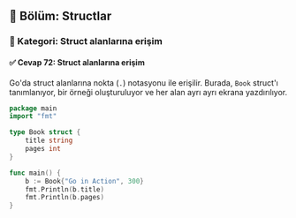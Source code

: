 ## 📘 Bölüm: Structlar  
### 🔹 Kategori: Struct alanlarına erişim  
#### ✅ Cevap 72: Struct alanlarına erişim

Go'da struct alanlarına nokta (`.`) notasyonu ile erişilir. Burada, `Book` struct'ı tanımlanıyor, bir örneği oluşturuluyor ve her alan ayrı ayrı ekrana yazdırılıyor.

```go
package main
import "fmt"

type Book struct {
    title string
    pages int
}

func main() {
    b := Book{"Go in Action", 300}
    fmt.Println(b.title)
    fmt.Println(b.pages)
}
```
